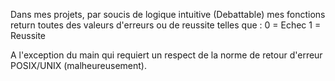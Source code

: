 Dans mes projets, par soucis de logique intuitive (Debattable) mes fonctions return toutes des valeurs d'erreurs ou de reussite telles que :
0 = Echec
1 = Reussite

A l'exception du main qui requiert un respect de la norme de retour d'erreur POSIX/UNIX (malheureusement).